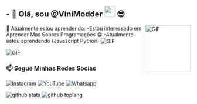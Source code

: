 
## - 👋 Olá, sou @ViniModder <img src="https://github.com/TheDudeThatCode/TheDudeThatCode/blob/master/Assets/Hi.gif" width="29px"> :sunglasses:

<img align="right" alt="GIF" height="125px" src="https://media.giphy.com/media/0YLMNYmGyMfcqRX1j1/source.gif" />

:page_with_curl: Atualmente estou aprendendo:
-Estou interessado em  Aprender Mas Sobres Programações 😁
-Atualmente estou aprendendo (Javascript Python) 
<img align="center" fit="fill" alt="GIF" src="https://media1.giphy.com/media/coxQHKASG60HrHtvkt/giphy.gif" />

<img align="center" fit="fill" alt="GIF" src="https://becode.com.br/wp-content/uploads/2016/10/Por-que-usar-JavaScript.gif" />

### 📫 Segue Minhas Redes Socias
<a href="https://www.instagram.com/bkvini.ofc" target="_blank"><img src="https://img.shields.io/badge/Instagram-%23E4405F.svg?&style=flat-square&logo=instagram&logoColor=white" alt="Instagram"></a>
<a href="https://youtube.com/vinimodder" target="_blank"><img src="https://img.shields.io/badge/YouTube-%231877F2.svg?&style=flat-square&logo=YouTube&logoColor=white" alt="YouTube"></a>
<a href="https://wa.me/5521997046961" target="_blank"><img src="https://img.shields.io/badge/Whatsapp-%808080.svg?&style=flat-square&logo=Whatsapp&logoColor=white" alt="Whatsapp"></a>

![github stats](https://github-readme-stats.vercel.app/api?username=ViniModder&show_icons=true&theme=radical)
![github toplang](https://github-readme-stats.vercel.app/api/top-langs/?username=ViniModder&layout=compact&theme=nightowl)
